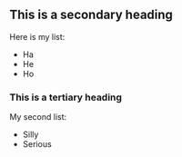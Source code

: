 ## This is a secondary heading
Here is my list:
* Ha
* He 
* Ho
### This is a tertiary heading
My second list:
* Silly
* Serious

